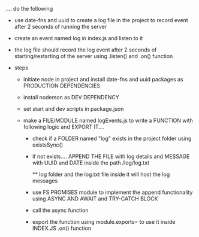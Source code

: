 .... do the following

  - use date-fns and uuid to create a log file in the project to record event after 2 seconds of running the server

  - create an event named log in index.js and listen to it 

  - the  log file should record the log event after 2 seconds of starting/restarting of the server using .listen() and .on() function


- steps 

    - initiate node in project and install date-fns and uuid packages as PRODUCTION DEPENDENCIES

    - install nodemon as DEV DEPENDENCY

    - set start and dev scripts in package.json

    - make a FILE/MODULE named logEvents.js to write a FUNCTION with following logic and EXPORT IT....

        - check if a FOLDER named "log" exists in the project folder using existsSync()

        - if not exists.... APPEND THE FILE with log details and MESSAGE with UUID and DATE inside the path /log/log.txt 

          ** log folder and the log.txt file inside it will host the log messages

        - use FS PROMISES module to implement the append functionality using ASYNC AND AWAIT and TRY-CATCH BLOCK 

        - call the async function 

        - export the function using module.exports= to use it inside INDEX.JS .on() function 

